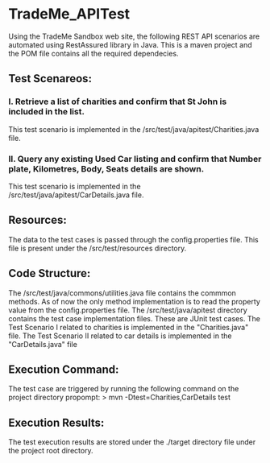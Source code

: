 # TradeMe_APITest
Using the TradeMe Sandbox web site, the following REST API scenarios are automated using RestAssured library in Java. 
This is a maven project and the POM file contains all the required dependecies.


## Test Scenareos:
### I. Retrieve a list of charities and confirm that St John is included in the list.
This test scenario is implemented in the /src/test/java/apitest/Charities.java file. 

### II. Query any existing Used Car listing and confirm that Number plate, Kilometres, Body, Seats details are shown.
This test scenario is implemented in the /src/test/java/apitest/CarDetails.java file.

## Resources:
The data to the test cases is passed through the config.properties file. 
This file is present under the /src/test/resources directory.

## Code Structure:
  The /src/test/java/commons/utilities.java file contains the commmon methods. As of now the only method implementation is to read the property value from the config.properties file.
  The /src/test/java/apitest directory contains the test case implementation files. These are JUnit test cases. 
  The Test Scenario I related to charities is implemented in the "Charities.java" file.
  The Test Scenario II related to car details is implemented in the "CarDetails.java" file

## Execution Command:
  The test case are triggered by running the following command on the project directory propompt:
    > mvn -Dtest=Charities,CarDetails test

## Execution Results:
  The test execution results are stored under the ./target directory file under the project root directory.

